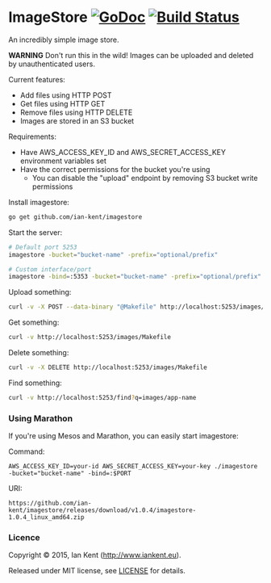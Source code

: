 ImageStore  [![GoDoc](https://godoc.org/github.com/ian-kent/imagestore?status.svg)](https://godoc.org/github.com/ian-kent/imagestore) [![Build Status](https://travis-ci.org/ian-kent/imagestore.svg?branch=master)](https://travis-ci.org/ian-kent/imagestore)
==========

An incredibly simple image store.

**WARNING** Don't run this in the wild! Images can be
uploaded and deleted by unauthenticated users.

Current features:
- Add files using HTTP POST
- Get files using HTTP GET
- Remove files using HTTP DELETE
- Images are stored in an S3 bucket

Requirements:
- Have AWS_ACCESS_KEY_ID and AWS_SECRET_ACCESS_KEY environment variables set
- Have the correct permissions for the bucket you're using
  - You can disable the "upload" endpoint by removing S3 bucket write permissions

Install imagestore:
```bash
go get github.com/ian-kent/imagestore
```

Start the server:
```bash
# Default port 5253
imagestore -bucket="bucket-name" -prefix="optional/prefix"

# Custom interface/port
imagestore -bind=:5353 -bucket="bucket-name" -prefix="optional/prefix"
```

Upload something:
```bash
curl -v -X POST --data-binary "@Makefile" http://localhost:5253/images/Makefile
```

Get something:
```bash
curl -v http://localhost:5253/images/Makefile
```

Delete something:
```bash
curl -v -X DELETE http://localhost:5253/images/Makefile
```

Find something:
```bash
curl -v http://localhost:5253/find?q=images/app-name
```

### Using Marathon

If you're using Mesos and Marathon, you can easily start imagestore:

Command:

`AWS_ACCESS_KEY_ID=your-id AWS_SECRET_ACCESS_KEY=your-key ./imagestore -bucket="bucket-name" -bind=:$PORT`

URI:

`https://github.com/ian-kent/imagestore/releases/download/v1.0.4/imagestore-1.0.4_linux_amd64.zip`

### Licence

Copyright ©‎ 2015, Ian Kent (http://www.iankent.eu).

Released under MIT license, see [LICENSE](LICENSE.md) for details.
